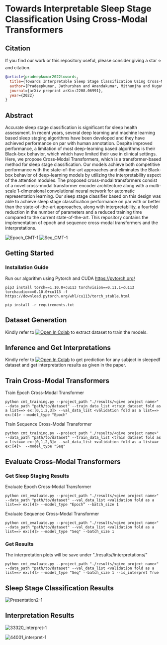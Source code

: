 # Towards Interpretable Sleep Stage Classification Using Cross-Modal Transformers

## Citation
If you find our work or this repository useful, please consider giving a star :star: and citation.
```bibtex
@article{pradeepkumar2022towards,
  title={Towards Interpretable Sleep Stage Classification Using Cross-Modal Transformers},
  author={Pradeepkumar, Jathurshan and Anandakumar, Mithunjha and Kugathasan, Vinith and Suntharalingham, Dhinesh and Kappel, Simon L and De Silva, Anjula C and Edussooriya, Chamira US},
  journal={arXiv preprint arXiv:2208.06991},
  year={2022}
}

```


## Abstract 

Accurate sleep stage classification is significant for sleep health assessment. In recent years, several deep learning and machine learning based sleep staging algorithms have been developed and they have achieved performance on par with human annotation. Despite improved performance, a limitation of most deep-learning based algorithms is their Black-box behavior, which which have limited their use in clinical settings. Here, we propose Cross-Modal Transformers, which is a transformer-based method for sleep stage classification. Our models achieve both competitive performance with the state-of-the-art approaches and eliminates the Black-box behavior of deep-learning models by  utilizing the interpretability aspect of the attention modules. The proposed cross-modal transformers consist of a novel cross-modal transformer encoder architecture along with a multi-scale 1-dimensional convolutional neural network for automatic representation learning. Our sleep stage classifier based on this design was able to achieve sleep stage classification performance on par with or better than the state-of-the-art approaches, along with interpretability, a fourfold reduction in the number of parameters and a reduced training time compared to the current state-of-the-art. This repository contains the implementation of epoch and sequence cross-modal transformers and the interpretations. 

![Epoch_CMT-1](https://user-images.githubusercontent.com/67052077/184390866-261038c3-4624-4857-872f-6d46c9c5363c.png)
![Seq_CMT-1](https://user-images.githubusercontent.com/67052077/184390916-1f5f811f-8416-4a62-8a52-a0e800144c7e.png)


## Getting Started

### Installation Guide
Run our algorithm using Pytorch and CUDA https://pytorch.org/

```
pip3 install torch==1.10.0+cu113 torchvision==0.11.1+cu113 torchaudio===0.10.0+cu113 -f https://download.pytorch.org/whl/cu113/torch_stable.html
```

```
pip install -r requirements.txt
```

## Dataset Generation

Kindly refer to [![Open In Colab](https://colab.research.google.com/assets/colab-badge.svg)](https://colab.research.google.com/drive/1hs6V6doKpqlLlPOsnKllZp9ATuA9VqA7?usp=sharing) to extract dataset to train the models.

## Inference and Get Interpretations

Kindly refer to [![Open In Colab](https://colab.research.google.com/assets/colab-badge.svg)](https://colab.research.google.com/drive/1cBDzzzwdyBp-bpxR_wvVzVlxrbSwrbiG?usp=sharing) to get prediction for any subject in sleepedf dataset and get interpretation results as given in the paper.


## Train Cross-Modal Transformers

Train Epoch Cross-Modal Transformer

```
python cmt_training.py --project_path "./results/<give project name>" --data_path "path/to/dataset" --train_data_list <train dataset fold as a list==> ex:[0,1,2,3]> --val_data_list <validation fold as a list==> ex:[4]> --model_type "Epoch" 
```

Train Sequence Cross-Modal Transformer

```
python cmt_training.py --project_path "./results/<give project name>" --data_path "path/to/dataset" --train_data_list <train dataset fold as a list==> ex:[0,1,2,3]> --val_data_list <validation fold as a list==> ex:[4]>  --model_type "Seq" 
```

## Evaluate Cross-Modal Transformers

### Get Sleep Staging Results

Evaluate Epoch Cross-Modal Transformer

```
python cmt_evaluate.py --project_path "./results/<give project name>" --data_path "path/to/dataset" --val_data_list <validation fold as a list==> ex:[4]> --model_type "Epoch" --batch_size 1
```

Evaluate Sequence Cross-Modal Transformer

```
python cmt_evaluate.py --project_path "./results/<give project name>" --data_path "path/to/dataset" --val_data_list <validation fold as a list==> ex:[4]> --model_type "Seq" --batch_size 1
```

### Get Results

The interpretation plots will be save under "./results/<give project name>/interpretations/<Data no>"
```
python cmt_evaluate.py --project_path "./results/<give project name>" --data_path "path/to/dataset" --val_data_list <validation fold as a list==> ex:[4]> --model_type "Seq" --batch_size 1 --is_interpret True
```
 
  
 ## Sleep Stage Classification Results
  
![Presentation2-1](https://user-images.githubusercontent.com/67052077/184391117-132d3052-e0ee-4bb8-a48c-b6a32eef7138.png)

## Interpretation Results
  
  ![33320_interpret-1](https://user-images.githubusercontent.com/67052077/184392262-1f85ea13-70a5-4d84-bb9e-491957e21929.png)

![44001_interpret-1](https://user-images.githubusercontent.com/67052077/184392276-c29553cb-9268-43d4-88ea-bfd8c1b20e0f.png)


